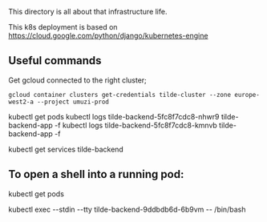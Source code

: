 This directory is all about that infrastructure life.

This k8s deployment is based on https://cloud.google.com/python/django/kubernetes-engine

## Useful commands

Get gcloud connected to the right cluster;

```
gcloud container clusters get-credentials tilde-cluster --zone europe-west2-a --project umuzi-prod
```

kubectl get pods
kubectl logs tilde-backend-5fc8f7cdc8-nhwr9 tilde-backend-app -f
kubectl logs tilde-backend-5fc8f7cdc8-kmnvb tilde-backend-app -f

kubectl get services tilde-backend



## To open a shell into a running pod:

kubectl get pods

kubectl exec --stdin --tty tilde-backend-9ddbdb6d-6b9vm -- /bin/bash
